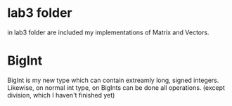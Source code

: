 # lab3 folder

in lab3 folder are included my implementations of Matrix and Vectors.

# BigInt

BigInt is my new type which can contain extreamly long, signed integers.
Likewise, on normal int type, on BigInts can be done all operations.
(except division, which I haven't finished yet)
